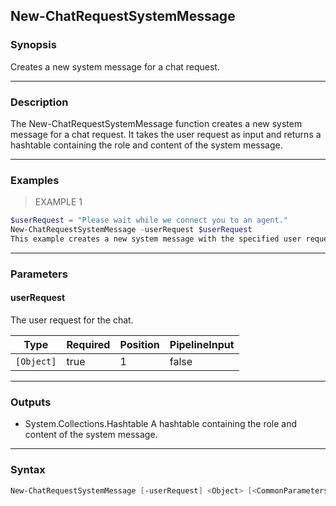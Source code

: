 New-ChatRequestSystemMessage
----------------------------

### Synopsis
Creates a new system message for a chat request.

---

### Description

The New-ChatRequestSystemMessage function creates a new system message for a chat request. It takes the user request as input and returns a hashtable containing the role and content of the system message.

---

### Examples
> EXAMPLE 1

```PowerShell
$userRequest = "Please wait while we connect you to an agent."
New-ChatRequestSystemMessage -userRequest $userRequest
This example creates a new system message with the specified user request.
```

---

### Parameters
#### **userRequest**
The user request for the chat.

|Type      |Required|Position|PipelineInput|
|----------|--------|--------|-------------|
|`[Object]`|true    |1       |false        |

---

### Outputs
* System.Collections.Hashtable
A hashtable containing the role and content of the system message.

---

### Syntax
```PowerShell
New-ChatRequestSystemMessage [-userRequest] <Object> [<CommonParameters>]
```
